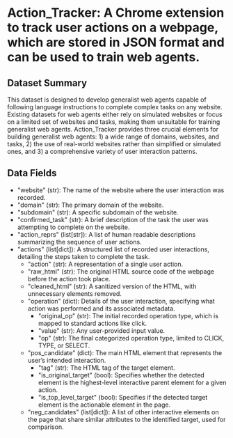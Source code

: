 # Action_Tracker: A Chrome extension to track user actions on a webpage, which are stored in JSON format and can be used to train web agents.

## Dataset Summary

This dataset is designed to develop generalist web agents capable of following language instructions to complete complex tasks on any website. Existing datasets for web agents either rely on simulated websites or focus on a limited set of websites and tasks, making them unsuitable for training generalist web agents. Action_Tracker provides three crucial elements for building generalist web agents: 1) a wide range of domains, websites, and tasks, 2) the use of real-world websites rather than simplified or simulated ones, and 3) a comprehensive variety of user interaction patterns.

## Data Fields

- "website" (str): The name of the website where the user interaction was recorded.
- "domain" (str): The primary domain of the website.
- "subdomain" (str): A specific subdomain of the website.
- "confirmed_task" (str): A brief description of the task the user was attempting to complete on the website.
- "action_reprs" (list[str]): A list of human readable descriptions summarizing the sequence of user actions.
- "actions" (list[dict]): A structured list of recorded user interactions, detailing the steps taken to complete the task.
  - "action" (str): A representation of a single user action.
  - "raw_html" (str): The original HTML source code of the webpage before the action took place.
  - "cleaned_html" (str): A sanitized version of the HTML, with unnecessary elements removed.
  - "operation" (dict): Details of the user interaction, specifying what action was performed and its associated metadata.
    - "original_op" (str): The initial recorded operation type, which is mapped to standard actions like click.
    - "value" (str): Any user-provided input value.
    - "op" (str): The final categorized operation type, limited to CLICK, TYPE, or SELECT.
  - "pos_candidate" (dict): The main HTML element that represents the user’s intended interaction.
    - "tag" (str): The HTML tag of the target element.
    - "is_original_target" (bool): Specifies whether the detected element is the highest-level interactive parent element for a given action.
    - "is_top_level_target" (bool): Specifies if the detected target element is the actionable element in the page.
  - "neg_candidates" (list[dict]): A list of other interactive elements on the page that share similar attributes to the identified target, used for comparison.

